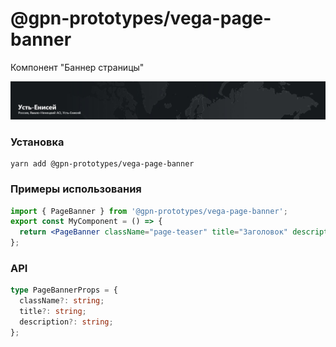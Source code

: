 # @gpn-prototypes/vega-page-banner

Компонент "Баннер страницы"

<img src="docs/page-banner.jpg" />

### Установка

    yarn add @gpn-prototypes/vega-page-banner

### Примеры использования

```jsx
import { PageBanner } from '@gpn-prototypes/vega-page-banner';
export const MyComponent = () => {
  return <PageBanner className="page-teaser" title="Заголовок" description="Описание" />;
};
```

### API

```ts
type PageBannerProps = {
  className?: string;
  title?: string;
  description?: string;
};
```
